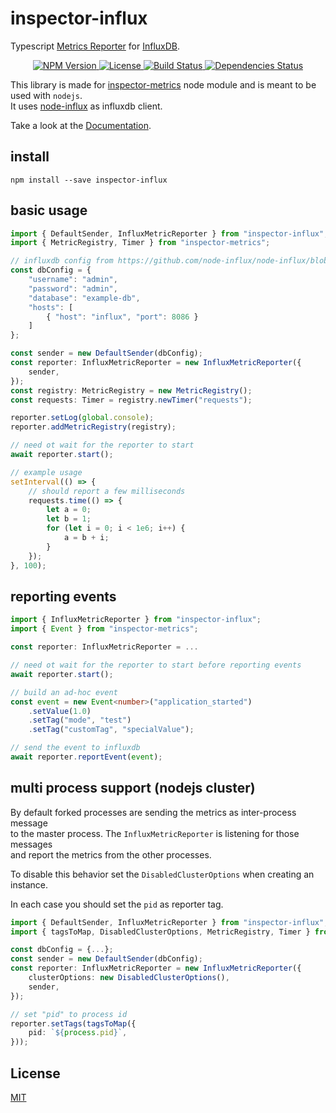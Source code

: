 # inspector-influx
Typescript [Metrics Reporter](https://github.com/rstiller/inspector-metrics/blob/master/lib/metrics/metric-reporter.ts) for
[InfluxDB](https://docs.influxdata.com/influxdb/).

<p align="center">
    <a href="https://www.npmjs.org/package/inspector-influx">
        <img src="https://img.shields.io/npm/v/inspector-influx.svg" alt="NPM Version">
    </a>
    <a href="https://www.npmjs.org/package/inspector-influx">
        <img src="https://img.shields.io/npm/l/inspector-influx.svg" alt="License">
    </a>
    <a href="https://travis-ci.org/rstiller/inspector-influx">
        <img src="http://img.shields.io/travis/rstiller/inspector-influx/master.svg" alt="Build Status">
    </a>
    <a href="https://david-dm.org/rstiller/inspector-influx">
        <img src="https://img.shields.io/david/rstiller/inspector-influx.svg" alt="Dependencies Status">
    </a>
</p>

This library is made for [inspector-metrics](https://github.com/rstiller/inspector-metrics) node module and
is meant to be used with `nodejs`.  
It uses [node-influx](https://github.com/node-influx/node-influx) as influxdb client.

Take a look at the [Documentation](https://rstiller.github.io/inspector-metrics/).

## install

`npm install --save inspector-influx`

## basic usage

```typescript
import { DefaultSender, InfluxMetricReporter } from "inspector-influx";
import { MetricRegistry, Timer } from "inspector-metrics";

// influxdb config from https://github.com/node-influx/node-influx/blob/master/src/index.ts#L80
const dbConfig = {
    "username": "admin",
    "password": "admin",
    "database": "example-db",
    "hosts": [
        { "host": "influx", "port": 8086 }
    ]
};

const sender = new DefaultSender(dbConfig);
const reporter: InfluxMetricReporter = new InfluxMetricReporter({
    sender,
});
const registry: MetricRegistry = new MetricRegistry();
const requests: Timer = registry.newTimer("requests");

reporter.setLog(global.console);
reporter.addMetricRegistry(registry);

// need ot wait for the reporter to start
await reporter.start();

// example usage
setInterval(() => {
    // should report a few milliseconds
    requests.time(() => {
        let a = 0;
        let b = 1;
        for (let i = 0; i < 1e6; i++) {
            a = b + i;
        }
    });
}, 100);
```

## reporting events

```typescript
import { InfluxMetricReporter } from "inspector-influx";
import { Event } from "inspector-metrics";

const reporter: InfluxMetricReporter = ...

// need ot wait for the reporter to start before reporting events
await reporter.start();

// build an ad-hoc event
const event = new Event<number>("application_started")
    .setValue(1.0)
    .setTag("mode", "test")
    .setTag("customTag", "specialValue");

// send the event to influxdb
await reporter.reportEvent(event);
```

## multi process support (nodejs cluster)

By default forked processes are sending the metrics as inter-process message  
to the master process. The `InfluxMetricReporter` is listening for those messages  
and report the metrics from the other processes.  

To disable this behavior set the `DisabledClusterOptions` when creating an instance.  

In each case you should set the `pid` as reporter tag.  

```typescript
import { DefaultSender, InfluxMetricReporter } from "inspector-influx";
import { tagsToMap, DisabledClusterOptions, MetricRegistry, Timer } from "inspector-metrics";

const dbConfig = {...};
const sender = new DefaultSender(dbConfig);
const reporter: InfluxMetricReporter = new InfluxMetricReporter({
    clusterOptions: new DisabledClusterOptions(),
    sender,
});

// set "pid" to process id
reporter.setTags(tagsToMap({
    pid: `${process.pid}`,
}));
```

## License

[MIT](https://www.opensource.org/licenses/mit-license.php)

